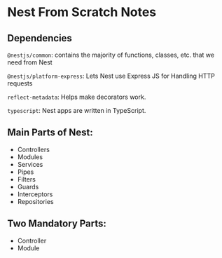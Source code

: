 # Nest From Scratch Notes

## Dependencies

`@nestjs/common`: contains the majority of functions, classes, etc. that we need from Nest

`@nestjs/platform-express`: Lets Nest use Express JS for Handling HTTP requests

`reflect-metadata`: Helps make decorators work.

`typescript`: Nest apps are written in TypeScript.

## Main Parts of Nest:

- Controllers
- Modules
- Services
- Pipes
- Filters
- Guards
- Interceptors
- Repositories

## Two Mandatory Parts:

- Controller
- Module
